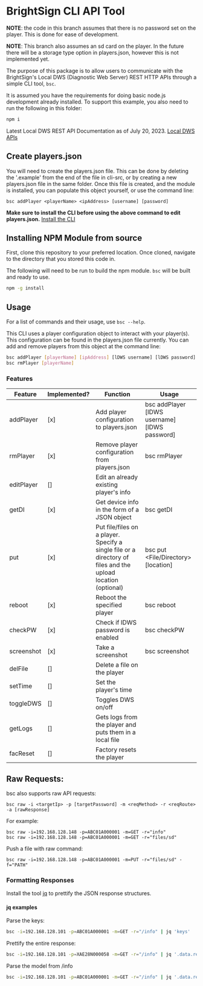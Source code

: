 # BrightSign CLI API Tool

**NOTE**: the code in this branch assumes that there is no password set on the player. This is done for ease of development.

**NOTE**: This branch also assumes an sd card on the player. In the future there will be a storage type option in players.json, however this is not implemented yet. 

The purpose of this package is to allow users to communicate with the BrightSign's Local DWS (Diagnostic Web Server) REST HTTP APIs through a simple CLI tool, `bsc`. 

It is assumed you have the requirements for doing basic node.js development already installed.  To support this example, you also need to run the following in this folder:

```bash
npm i
```

Latest Local DWS REST API Documentation as of July 20, 2023.
[Local DWS APIs](https://brightsign.atlassian.net/wiki/spaces/DOC/pages/1172734089/Local+DWS+APIs)

## Create players.json

You will need to create the players.json file. This can be done by deleting the '.example' from the end of the file in cli-src, or by creating a new players.json file in the same folder. Once this file is created, and the module is installed, you can populate this object yourself, or use the command line:
```
bsc addPlayer <playerName> <ipAddress> [username] [password]
```

**Make sure to install the CLI before using the above command to edit players.json.** [Install the CLI](#installing-npm-module-from-source)

## Installing NPM Module from source
First, clone this repository to your preferred location. Once cloned, navigate to the directory that you stored this code in.

The following will need to be run to build the npm module. `bsc` will be built and ready to use. 

```bash
npm -g install
```


## Usage

For a list of commands and their usage, use `bsc --help`.

This CLI uses a player configuration object to interact with your player(s). This configuration can be found in the players.json file currently. You can add and remove players from this object at the command line: 
```bash
bsc addPlayer [playerName] [ipAddress] [lDWS username] [lDWS password]
bsc rmPlayer [playerName]
```
### Features

| Feature | Implemented? | Function | Usage |
| --------- | ---- | ------------------------ | -------------------------------------- |
| addPlayer | [x] | Add player configuration to players.json | bsc addPlayer <playerName> <ipAddress> [lDWS username] [lDWS password] |
| rmPlayer | [x] | Remove player configuration from players.json | bsc rmPlayer <playerName> |
| editPlayer | [] | Edit an already existing player's info |  |
| getDI | [x] | Get device info in the form of a JSON object | bsc getDI <playerName> | 
| put | [x] | Put file/files on a player. Specify a single file or a directory of files and the upload location (optional) | bsc put <playerName> <File/Directory> [location] |
| reboot | [x] | Reboot the specified player | bsc reboot <playerName> |
| checkPW | [x] | Check if lDWS password is enabled | bsc checkPW <playerName> |
| screenshot | [x] | Take a screenshot | bsc screenshot <playerName> |
| delFile | [] | Delete a file on the player |  | 
| setTime | [] | Set the player's time |  | 
| toggleDWS | [] | Toggles DWS on/off |  | 
| getLogs | [] | Gets logs from the player and puts them in a local file |  |
| facReset | [] | Factory resets the player |  |


## Raw Requests:
bsc also supports raw API requests:
```
bsc raw -i <targetIp> -p [targetPassword] -m <reqMethod> -r <reqRoute> -a [rawResponse]
```
For example:
```
bsc raw -i=192.168.128.148 -p=ABC01A000001 -m=GET -r="info"
bsc raw -i=192.168.128.148 -p=ABC01A000001 -m=GET -r="files/sd"
```
Push a file with raw command:
```
bsc raw -i=192.168.128.148 -p=ABC01A000001 -m=PUT -r="files/sd" -f="PATH"
```

### Formatting Responses

Install the tool [jq](https://stedolan.github.io/jq/download/) to prettify the JSON response structures.

#### jq examples

Parse the keys:
```bash
bsc -i=192.168.128.101 -p=ABC01A000001 -m=GET -r="/info" | jq 'keys'
```

Prettify the entire response: 
```bash
bsc -i=192.168.128.101 -p=XAE28N000058 -m=GET -r="/info" | jq '.data.result'
```

Parse the model from /info
```bash
bsc -i=192.168.128.101 -p=ABC01A000001 -m=GET -r="/info" | jq '.data.result.model'
```
